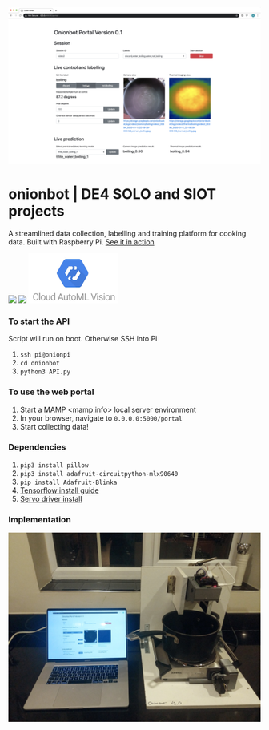 ![alt text](https://github.com/bencobley/onionbot/blob/master/img/portal.png)

# onionbot | DE4 SOLO and SIOT projects
A streamlined data collection, labelling and training platform for cooking data. Built with Raspberry Pi. 
[See it in action](https://youtu.be/l-FsY-qU2Vw)

<p float="left">
    <img src="https://www.raspberrypi.org/wp-content/uploads/2011/10/Raspi-PGB001.png" height="100"/>
    <img src="https://www.nasuni.com/wp-content/uploads/2019/10/googleCloudPartner.png" height="100"/>
    <img src="https://github.com/bencobley/onionbot/blob/master/img/automl.png" height="100"/>
</p>


### To start the API 
Script will run on boot. Otherwise SSH into Pi 
1. `ssh pi@onionpi`
2. `cd onionbot`
3. `python3 API.py`

### To use the web portal
1. Start a MAMP <mamp.info> local server environment
2. In your browser, navigate to `0.0.0.0:5000/portal`
3. Start collecting data! 

### Dependencies
1. `pip3 install pillow`
2. `pip3 install adafruit-circuitpython-mlx90640`
3. `pip install Adafruit-Blinka`
4. [Tensorflow install guide](https://www.tensorflow.org/lite/models/image_classification/overview)
5. [Servo driver install](http://parallax.com/product/900-00008)

### Implementation
![alt text](https://github.com/bencobley/onionbot/blob/master/img/hardware.jpg)
